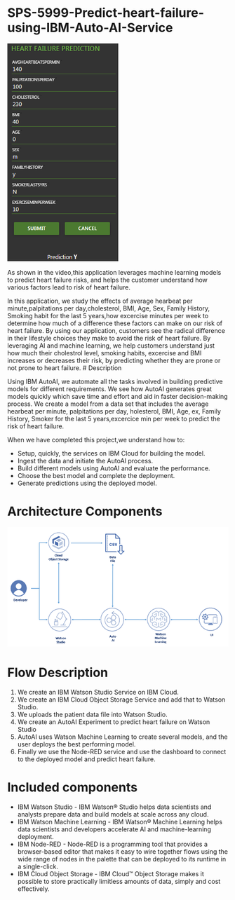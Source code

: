 # SPS-5999-Predict-heart-failure-using-IBM-Auto-AI-Service

[![Click for the demo](https://github.com/DheepaThiyagu/SPS-5999-Predict-heart-failure-using-IBM-auto-ai-service/blob/master/predict.png?raw=true)](https://www.youtube.com/watch?v=YwEWx-rL0tE)
<p> As shown in the video,this application leverages machine learning models to predict heart failure risks, and helps the customer understand how various factors lead to risk of heart failure.

<p>
 In this application, we study the effects of average hearbeat per minute,palpitations per day,cholesterol, BMI, Age, Sex, Family History, Smoking habit for the last 5 years,how excercise minutes per week to determine how much of a difference these factors can make on our risk of heart failure. By using our application, customers see the radical difference in their lifestyle choices they make to avoid the risk of heart failure. By leveraging AI and machine learning, we help customers understand just how much their cholestrol level, smoking habits, excercise and BMI  increases or decreases their risk, by predicting whether they are prone  or not prone to heart failure.
# Description
<p>
 Using IBM AutoAI, we automate all the tasks involved in building predictive models for different requirements. We see how AutoAI generates great models quickly which save time and effort and aid in faster decision-making process. We create a model  from a data set that includes the average hearbeat per minute, palpitations per day, holesterol, BMI, Age, ex, Family History, Smoker for the last 5 years,excercice min per week  to predict the risk of heart failure.

<p> When we have completed this project,we understand how to:

- Setup, quickly, the services on IBM Cloud for building the model.
- Ingest the data and initiate the AutoAI process.
- Build different models using AutoAI and evaluate the performance.
- Choose the best model and complete the deployment.
- Generate predictions using the deployed model.
# Architecture Components

![click for the project flow](https://github.com/DheepaThiyagu/SPS-5999-Predict-heart-failure-using-IBM-auto-ai-service/blob/master/heartfailureautoai.png?raw=true)



# Flow Description
1. We create an IBM Watson Studio Service on IBM Cloud.
2. We create an IBM Cloud Object Storage Service and add that to Watson Studio.
3. We uploads the patient data file into Watson Studio.
4. We create an AutoAI Experiment to predict heart failure on Watson Studio
5. AutoAI uses Watson Machine Learning to create several models, and the user deploys the best performing model.
6. Finally we use the Node-RED service and use the dashboard to connect to the deployed model and predict heart failure.
# Included components
* IBM Watson Studio - IBM Watson® Studio helps data scientists and analysts prepare data and build models at scale across any cloud.
* IBM Watson Machine Learning - IBM Watson® Machine Learning helps data scientists and developers accelerate AI and machine-learning deployment.
* IBM Node-RED - Node-RED is a programming tool that provides a browser-based editor that makes it easy to wire together flows using the wide range of nodes in the palette that                 can be deployed to its runtime in a single-click.
* IBM Cloud Object Storage - IBM Cloud™ Object Storage makes it possible to store practically limitless amounts of data, simply and cost effectively.


